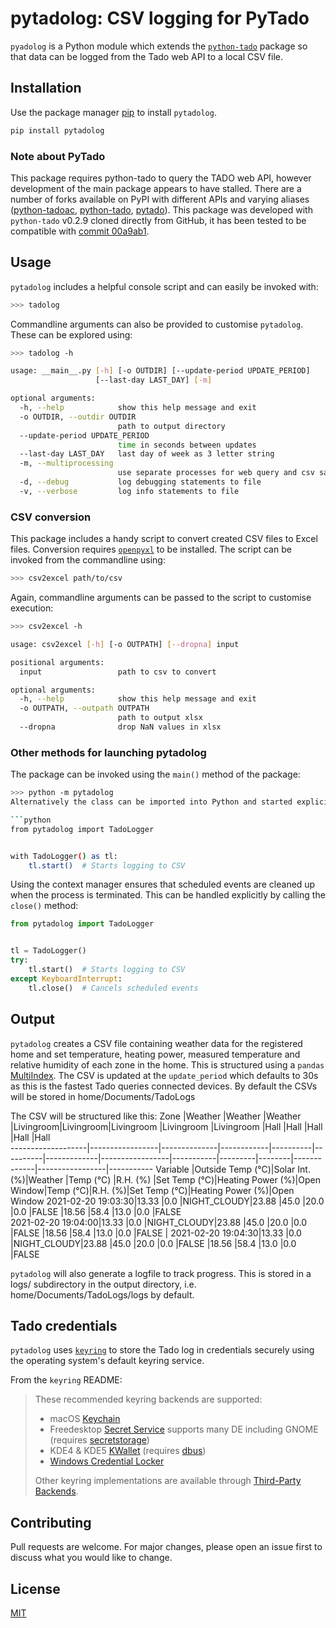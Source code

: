 # pytadolog: CSV logging for PyTado

``pyadolog`` is a Python module which extends the [``python-tado``](https://github.com/chrism0dwk/PyTado) package so that data can be logged from the Tado web API to a local CSV file.

## Installation
Use the package manager [pip](https://pip.pypa.io/en/stable/) to install ``pytadolog``.

```bash
pip install pytadolog
```

### Note about PyTado
This package requires python-tado to query the TADO web API, however development of the main package appears to have stalled. There are a number of forks available on PyPI with different APIs and varying aliases ([python-tadoac](https://pypi.org/project/python-tadoac/), [python-tado](https://pypi.org/project/python-tado/), [pytado](https://pypi.org/project/pytado/)). This package was developed with ``python-tado`` v0.2.9 cloned directly from GitHub, it has been tested to be compatible with [commit 00a9ab1](https://github.com/chrism0dwk/PyTado/tree/00a9ab12569e84a5537c2a0517c3a6b5cbb9d535).


## Usage
``pytadolog`` includes a helpful console script and can easily be invoked with:

```bash
>>> tadolog
```

Commandline arguments can also be provided to customise ``pytadolog``. These can be explored using:

```bash
>>> tadolog -h

usage: __main__.py [-h] [-o OUTDIR] [--update-period UPDATE_PERIOD]
                   [--last-day LAST_DAY] [-m]

optional arguments:
  -h, --help            show this help message and exit
  -o OUTDIR, --outdir OUTDIR
                        path to output directory
  --update-period UPDATE_PERIOD
                        time in seconds between updates
  --last-day LAST_DAY   last day of week as 3 letter string
  -m, --multiprocessing
                        use separate processes for web query and csv saving
  -d, --debug           log debugging statements to file
  -v, --verbose         log info statements to file
```

### CSV conversion
This package includes a handy script to convert created CSV files to Excel files. Conversion requires [``openpyxl``](https://pypi.org/project/openpyxl/) to be installed. The script can be invoked from the commandline using:
```bash
>>> csv2excel path/to/csv
```
Again, commandline arguments can be passed to the script to customise execution:
```bash
>>> csv2excel -h

usage: csv2excel [-h] [-o OUTPATH] [--dropna] input

positional arguments:
  input                 path to csv to convert

optional arguments:
  -h, --help            show this help message and exit
  -o OUTPATH, --outpath OUTPATH
                        path to output xlsx
  --dropna              drop NaN values in xlsx
```

### Other methods for launching pytadolog
The package can be invoked using the ``main()`` method of the package:

```bash
>>> python -m pytadolog
Alternatively the class can be imported into Python and started explicitly:

```python
from pytadolog import TadoLogger


with TadoLogger() as tl:
    tl.start()  # Starts logging to CSV
```
Using the context manager ensures that scheduled events are cleaned up when the process is terminated. This can be handled explicitly by calling the ``close()`` method:
```python
from pytadolog import TadoLogger


tl = TadoLogger()
try:
    tl.start()  # Starts logging to CSV
except KeyboardInterrupt:
    tl.close()  # Cancels scheduled events
```

## Output
``pytadolog`` creates a CSV file containing weather data for the registered home and set temperature, heating power, measured temperature and relative humidity of each zone in the home. This is structured using a ``pandas`` [MultiIndex](https://pandas.pydata.org/pandas-docs/stable/user_guide/advanced.html). The CSV is updated at the ``update_period`` which defaults to 30s as this is the fastest Tado queries connected devices.
By default the CSVs will be stored in home/Documents/TadoLogs

The CSV will be structured like this:
Zone               |Weather          |Weather       |Weather     |Livingroom|Livingroom|Livingroom   |Livingroom       |Livingroom |Hall     |Hall    |Hall         |Hall             |Hall       
-------------------|-----------------|--------------|------------|----------|----------|-------------|-----------------|-----------|---------|--------|-------------|-----------------|-----------
Variable           |Outside Temp (°C)|Solar Int. (%)|Weather     |Temp (°C) |R.H. (%)  |Set Temp (°C)|Heating Power (%)|Open Window|Temp (°C)|R.H. (%)|Set Temp (°C)|Heating Power (%)|Open Window
2021-02-20 19:03:30|13.33            |0.0           |NIGHT_CLOUDY|23.88     |45.0      |20.0         |0.0              |FALSE      |18.56    |58.4    |13.0         |0.0              |FALSE      
2021-02-20 19:04:00|13.33            |0.0           |NIGHT_CLOUDY|23.88     |45.0      |20.0         |0.0              |FALSE      |18.56    |58.4    |13.0         |0.0              |FALSE      |
2021-02-20 19:04:30|13.33            |0.0           |NIGHT_CLOUDY|23.88     |45.0      |20.0         |0.0              |FALSE      |18.56    |58.4    |13.0         |0.0              |FALSE      

``pytadolog`` will also generate a logfile to track progress. This is stored in a logs/ subdirectory in the output directory, i.e. home/Documents/TadoLogs/logs by default.

## Tado credentials
``pytadolog`` uses [``keyring``](https://pypi.org/project/keyring/) to store the Tado log in credentials securely using the operating system's default keyring service.

From the ``keyring`` README:
   > These recommended keyring backends are supported:
   > * macOS [Keychain](https://en.wikipedia.org/wiki/Keychain_%28software%29)
   > * Freedesktop [Secret Service](http://standards.freedesktop.org/secret-service/) supports many DE including GNOME (requires [secretstorage](https://pypi.python.org/pypi/secretstorage>))
   > * KDE4 & KDE5 [KWallet](https://en.wikipedia.org/wiki/KWallet)
  (requires [dbus](https://pypi.python.org/pypi/dbus-python))
   > * [Windows Credential Locker](https://docs.microsoft.com/en-us/windows/uwp/security/credential-locker)
   > 
   > Other keyring implementations are available through [Third-Party Backends](https://github.com/jaraco/keyring/blob/main/README.rst#third-party-backends).

## Contributing
Pull requests are welcome. For major changes, please open an issue first to discuss what you would like to change.

## License
[MIT](https://choosealicense.com/licenses/mit/)